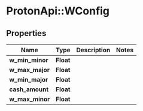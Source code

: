 # ProtonApi::WConfig

## Properties
Name | Type | Description | Notes
------------ | ------------- | ------------- | -------------
**w_min_minor** | **Float** |  | 
**w_max_major** | **Float** |  | 
**w_min_major** | **Float** |  | 
**cash_amount** | **Float** |  | 
**w_max_minor** | **Float** |  | 


